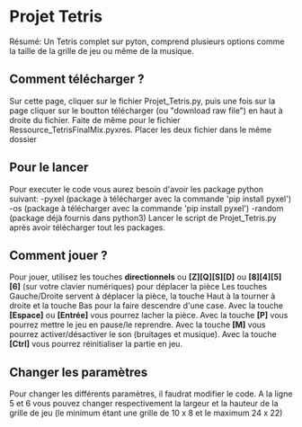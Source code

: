 # Projet Tetris
Résumé: Un Tetris complet sur pyton, comprend plusieurs options comme la taille de la grille de jeu ou même de la musique.

## Comment télécharger ?
Sur cette page, cliquer sur le fichier Projet_Tetris.py, puis une fois sur la page cliquer sur le boutton télécharger (ou "download raw file") en haut à droite du fichier.
Faite de même pour le fichier Ressource_TetrisFinalMix.pyxres.
Placer les deux fichier dans le même dossier

  
## Pour le lancer
Pour executer le code vous aurez besoin d'avoir les package python suivant:
  -pyxel  (package à télécharger avec la commande 'pip install pyxel')
  -os     (package à télécharger avec la commande 'pip install pyxel')
  -random (package déjà fournis dans python3)
Lancer le script de Projet_Tetris.py après avoir télécharger tout les packages.

## Comment jouer ?

Pour jouer, utilisez les touches __directionnels__ ou __[Z][Q][S][D]__ ou __[8][4][5][6]__ (sur votre clavier numériques) pour déplacer la pièce
Les touches Gauche/Droite servent à déplacer la pièce, la touche Haut à la tourner à droite et la touche Bas pour la faire descendre d'une case.
Avec la touche __[Espace]__ ou __[Entrée]__ vous pourrez lacher la pièce.
Avec la touche __[P]__ vous pourrez mettre le jeu en pause/le reprendre.
Avec la touche __[M]__ vous pourrez activer/désactiver le son (bruitages et musique).
Avec la touche __[Ctrl]__ vous pourrez réinitialiser la partie en jeu.

## Changer les paramètres

Pour changer les différents paramètres, il faudrat modifier le code.
A la ligne 5 et 6 vous pouvez changer respectivement la largeur et la hauteur de la grille de jeu
(le minimum étant une grille de 10 x 8 et le maximum 24 x 22)

